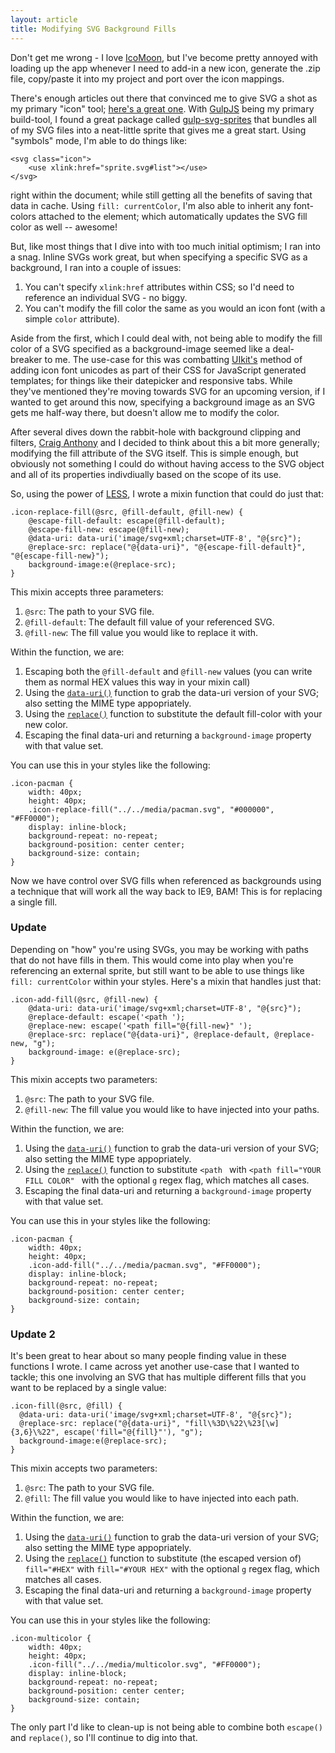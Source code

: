 ```yaml
---
layout: article
title: Modifying SVG Background Fills
---
```


Don't get me wrong - I love [IcoMoon](http://icomoon.io), but I've become pretty annoyed with loading up the app whenever I need to add-in a new icon, generate the .zip file, copy/paste it into my project and port over the icon mappings.

There's enough articles out there that convinced me to give SVG a shot as my primary "icon" tool; [here's a great one](http://css-tricks.com/svg-sprites-use-better-icon-fonts/). With [GulpJS](http://gulpjs.com) being my primary build-tool, I found a great package called [gulp-svg-sprites](https://www.npmjs.org/package/gulp-svg-sprites) that bundles all of my SVG files into a neat-little sprite that gives me a great start. Using "symbols" mode, I'm able to do things like:

    <svg class="icon">
        <use xlink:href="sprite.svg#list"></use>
    </svg>

right within the document; while still getting all the benefits of saving that data in cache. Using `fill: currentColor`, I'm also able to inherit any font-colors attached to the element; which automatically updates the SVG fill color as well -- awesome!

But, like most things that I dive into with too much initial optimism; I ran into a snag. Inline SVGs work great, but when specifying a specific SVG as a background, I ran into a couple of issues:

1. You can't specify `xlink:href` attributes within CSS; so I'd need to reference an individual SVG - no biggy.
1. You can't modify the fill color the same as you would an icon font (with a simple `color` attribute).

Aside from the first, which I could deal with, not being able to modify the fill color of a SVG specified as a background-image seemed like a deal-breaker to me. The use-case for this was combatting [UIkit's](http://getuikit.com) method of adding icon font unicodes as part of their CSS for JavaScript generated templates; for things like their datepicker and responsive tabs. While they've mentioned they're moving towards SVG for an upcoming version, if I wanted to get around this now, specifying a background image as an SVG gets me half-way there, but doesn't allow me to modify the color.

After several dives down the rabbit-hole with background clipping and filters, [Craig Anthony](https://twitter.com/Craig_Anthony) and I decided to think about this a bit more generally; modifying the fill attribute of the SVG itself. This is simple enough, but obviously not something I could do without having access to the SVG object and all of its properties indivdiually based on the scope of its use.

So, using the power of [LESS](http://lesscss.org), I wrote a mixin function that could do just that:

    .icon-replace-fill(@src, @fill-default, @fill-new) {
        @escape-fill-default: escape(@fill-default);
        @escape-fill-new: escape(@fill-new);
        @data-uri: data-uri('image/svg+xml;charset=UTF-8', "@{src}");
        @replace-src: replace("@{data-uri}", "@{escape-fill-default}", "@{escape-fill-new}");
        background-image:e(@replace-src);
    }

This mixin accepts three parameters:

1. `@src`: The path to your SVG file.
1. `@fill-default`: The default fill value of your referenced SVG.
1. `@fill-new`: The fill value you would like to replace it with.

Within the function, we are:

1. Escaping both the `@fill-default` and `@fill-new` values (you can write them as normal HEX values this way in your mixin call)
1. Using the [`data-uri()`](http://lesscss.org/functions/#misc-functions-data-uri) function to grab the data-uri version of your SVG; also setting the MIME type appopriately.
1. Using the [`replace()`](http://lesscss.org/functions/#string-functions-replace) function to substitute the default fill-color with your new color.
1. Escaping the final data-uri and returning a `background-image` property with that value set.

You can use this in your styles like the following:

    .icon-pacman {
        width: 40px;
        height: 40px;
        .icon-replace-fill("../../media/pacman.svg", "#000000", "#FF0000");
        display: inline-block;
        background-repeat: no-repeat;
        background-position: center center;
        background-size: contain;
    }

Now we have control over SVG fills when referenced as backgrounds using a technique that will work all the way back to IE9, BAM! This is for replacing a single fill.

### Update

Depending on "how" you're using SVGs, you may be working with paths that do not have fills in them. This would come into play when you're referencing an external sprite, but still want to be able to use things like `fill: currentColor` within your styles. Here's a mixin that handles just that:

    .icon-add-fill(@src, @fill-new) {
        @data-uri: data-uri('image/svg+xml;charset=UTF-8', "@{src}");
        @replace-default: escape('<path ');
        @replace-new: escape('<path fill="@{fill-new}" ');
        @replace-src: replace("@{data-uri}", @replace-default, @replace-new, "g");
        background-image: e(@replace-src);
    }

This mixin accepts two parameters:

1. `@src`: The path to your SVG file.
1. `@fill-new`: The fill value you would like to have injected into your paths.

Within the function, we are:

1. Using the [`data-uri()`](http://lesscss.org/functions/#misc-functions-data-uri) function to grab the data-uri version of your SVG; also setting the MIME type appopriately.
1. Using the [`replace()`](http://lesscss.org/functions/#string-functions-replace) function to substitute `<path ` with `<path fill="YOUR FILL COLOR" ` with the optional `g` regex flag, which matches all cases.
1. Escaping the final data-uri and returning a `background-image` property with that value set.

You can use this in your styles like the following:

    .icon-pacman {
        width: 40px;
        height: 40px;
        .icon-add-fill("../../media/pacman.svg", "#FF0000");
        display: inline-block;
        background-repeat: no-repeat;
        background-position: center center;
        background-size: contain;
    }

### Update 2

It's been great to hear about so many people finding value in these functions I wrote. I came across yet another use-case that I wanted to tackle; this one involving an SVG that has multiple different fills that you want to be replaced by a single value:

    .icon-fill(@src, @fill) {
      @data-uri: data-uri('image/svg+xml;charset=UTF-8', "@{src}");
      @replace-src: replace("@{data-uri}", "fill\%3D\%22\%23[\w]{3,6}\%22", escape('fill="@{fill}"'), "g");
      background-image:e(@replace-src);
    }

This mixin accepts two parameters:

1. `@src`: The path to your SVG file.
1. `@fill`: The fill value you would like to have injected into each path.

Within the function, we are:

1. Using the [`data-uri()`](http://lesscss.org/functions/#misc-functions-data-uri) function to grab the data-uri version of your SVG; also setting the MIME type appopriately.
1. Using the [`replace()`](http://lesscss.org/functions/#string-functions-replace) function to substitute (the escaped version of) `fill="#HEX"` with `fill="#YOUR HEX"` with the optional `g` regex flag, which matches all cases.
1. Escaping the final data-uri and returning a `background-image` property with that value set.

You can use this in your styles like the following:

    .icon-multicolor {
        width: 40px;
        height: 40px;
        .icon-fill("../../media/multicolor.svg", "#FF0000");
        display: inline-block;
        background-repeat: no-repeat;
        background-position: center center;
        background-size: contain;
    }

The only part I'd like to clean-up is not being able to combine both `escape()` and `replace()`, so I'll continue to dig into that.